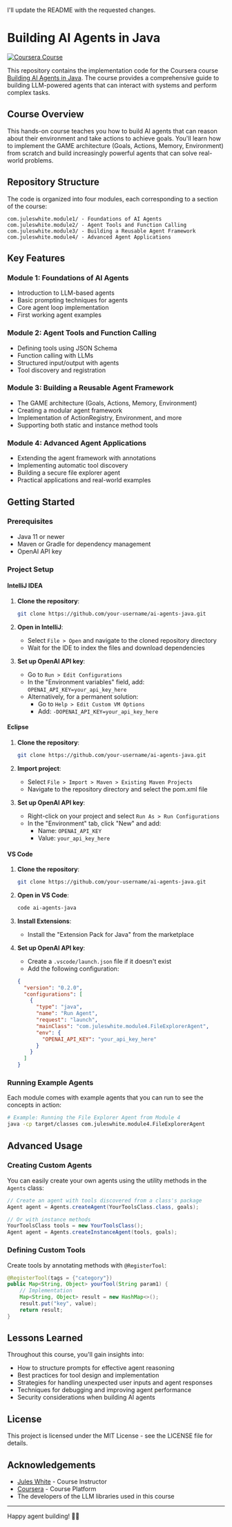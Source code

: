 I'll update the README with the requested changes.

# Building AI Agents in Java

[![Coursera Course](https://img.shields.io/badge/Coursera-Building%20AI%20Agents%20in%20Java-blue)](https://www.coursera.org/learn/ai-agents-java)

This repository contains the implementation code for the Coursera course [Building AI Agents in Java](https://www.coursera.org/learn/ai-agents-java). The course provides a comprehensive guide to building LLM-powered agents that can interact with systems and perform complex tasks.

## Course Overview

This hands-on course teaches you how to build AI agents that can reason about their environment and take actions to achieve goals. You'll learn how to implement the GAME architecture (Goals, Actions, Memory, Environment) from scratch and build increasingly powerful agents that can solve real-world problems.

## Repository Structure

The code is organized into four modules, each corresponding to a section of the course:

```
com.juleswhite.module1/ - Foundations of AI Agents
com.juleswhite.module2/ - Agent Tools and Function Calling
com.juleswhite.module3/ - Building a Reusable Agent Framework
com.juleswhite.module4/ - Advanced Agent Applications
```

## Key Features

### Module 1: Foundations of AI Agents
- Introduction to LLM-based agents
- Basic prompting techniques for agents
- Core agent loop implementation
- First working agent examples

### Module 2: Agent Tools and Function Calling
- Defining tools using JSON Schema
- Function calling with LLMs
- Structured input/output with agents
- Tool discovery and registration

### Module 3: Building a Reusable Agent Framework
- The GAME architecture (Goals, Actions, Memory, Environment)
- Creating a modular agent framework
- Implementation of ActionRegistry, Environment, and more
- Supporting both static and instance method tools

### Module 4: Advanced Agent Applications
- Extending the agent framework with annotations
- Implementing automatic tool discovery
- Building a secure file explorer agent
- Practical applications and real-world examples

## Getting Started

### Prerequisites
- Java 11 or newer
- Maven or Gradle for dependency management
- OpenAI API key

### Project Setup

#### IntelliJ IDEA
1. **Clone the repository**:
   ```bash
   git clone https://github.com/your-username/ai-agents-java.git
   ```
2. **Open in IntelliJ**:
    - Select `File > Open` and navigate to the cloned repository directory
    - Wait for the IDE to index the files and download dependencies

3. **Set up OpenAI API key**:
    - Go to `Run > Edit Configurations`
    - In the "Environment variables" field, add: `OPENAI_API_KEY=your_api_key_here`
    - Alternatively, for a permanent solution:
        - Go to `Help > Edit Custom VM Options`
        - Add: `-DOPENAI_API_KEY=your_api_key_here`

#### Eclipse
1. **Clone the repository**:
   ```bash
   git clone https://github.com/your-username/ai-agents-java.git
   ```
2. **Import project**:
    - Select `File > Import > Maven > Existing Maven Projects`
    - Navigate to the repository directory and select the pom.xml file

3. **Set up OpenAI API key**:
    - Right-click on your project and select `Run As > Run Configurations`
    - In the "Environment" tab, click "New" and add:
        - Name: `OPENAI_API_KEY`
        - Value: `your_api_key_here`

#### VS Code
1. **Clone the repository**:
   ```bash
   git clone https://github.com/your-username/ai-agents-java.git
   ```
2. **Open in VS Code**:
   ```bash
   code ai-agents-java
   ```
3. **Install Extensions**:
    - Install the "Extension Pack for Java" from the marketplace

4. **Set up OpenAI API key**:
    - Create a `.vscode/launch.json` file if it doesn't exist
    - Add the following configuration:
   ```json
   {
     "version": "0.2.0",
     "configurations": [
       {
         "type": "java",
         "name": "Run Agent",
         "request": "launch",
         "mainClass": "com.juleswhite.module4.FileExplorerAgent",
         "env": {
           "OPENAI_API_KEY": "your_api_key_here"
         }
       }
     ]
   }
   ```

### Running Example Agents

Each module comes with example agents that you can run to see the concepts in action:

```bash
# Example: Running the File Explorer Agent from Module 4
java -cp target/classes com.juleswhite.module4.FileExplorerAgent
```

## Advanced Usage

### Creating Custom Agents

You can easily create your own agents using the utility methods in the `Agents` class:

```java
// Create an agent with tools discovered from a class's package
Agent agent = Agents.createAgent(YourToolsClass.class, goals);

// Or with instance methods
YourToolsClass tools = new YourToolsClass();
Agent agent = Agents.createInstanceAgent(tools, goals);
```

### Defining Custom Tools

Create tools by annotating methods with `@RegisterTool`:

```java
@RegisterTool(tags = {"category"})
public Map<String, Object> yourTool(String param1) {
    // Implementation
    Map<String, Object> result = new HashMap<>();
    result.put("key", value);
    return result;
}
```

## Lessons Learned

Throughout this course, you'll gain insights into:

- How to structure prompts for effective agent reasoning
- Best practices for tool design and implementation
- Strategies for handling unexpected user inputs and agent responses
- Techniques for debugging and improving agent performance
- Security considerations when building AI agents

## License

This project is licensed under the MIT License - see the LICENSE file for details.

## Acknowledgements

- [Jules White](https://www.coursera.org/instructor/juleswhite) - Course Instructor
- [Coursera](https://www.coursera.org/learn/ai-agents-java) - Course Platform
- The developers of the LLM libraries used in this course

---

Happy agent building! 🤖✨